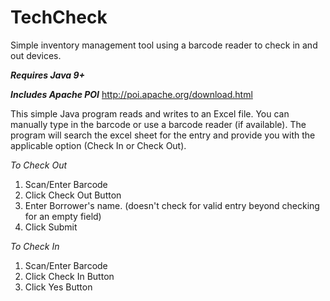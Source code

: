 # TechCheck
Simple inventory management tool using a barcode reader to check in and out devices.

***Requires Java 9+***

***Includes Apache POI***
http://poi.apache.org/download.html

This simple Java program reads and writes to an Excel file. You can manually type in the barcode or use a barcode reader (if available). The program will search the excel sheet for the entry and provide you with the applicable option (Check In or Check Out).

*To Check Out*
1. Scan/Enter Barcode
2. Click Check Out Button
3. Enter Borrower's name. (doesn't check for valid entry beyond checking for an empty field)
4. Click Submit

*To Check In*
1. Scan/Enter Barcode
2. Click Check In Button
3. Click Yes Button
